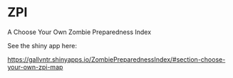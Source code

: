 # ZPI
A Choose Your Own Zombie Preparedness Index 

See the shiny app here: 

https://gallvntr.shinyapps.io/ZombiePreparednessIndex/#section-choose-your-own-zpi-map
